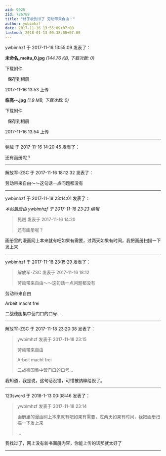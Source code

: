 ```yaml
---
aid: 9025
zid: 726789
title: "终于收到书了 劳动带来自由！"
author: ywbimhzf
date: 2017-11-16 13:55:09+07:00
lastmod: 2018-01-13 00:38:00+07:00
---
```


ywbimhzf 于 2017-11-16 13:55:09 发表了：

**未命名\_meitu_0.jpg** _(144.76 KB, 下载次数: 0)_

下载附件

&nbsp;
保存到相册

2017-11-16 13:53 上传

**临高--.jpg** _(1.9 MB, 下载次数: 0)_

下载附件

&nbsp;
保存到相册

2017-11-16 13:54 上传

---

髡贼 于 2017-11-16 14:20:45 发表了：

还有画册呢？

---

解放军-ZSC 于 2017-11-16 18:12:32 发表了：

劳动带来自由～～这句话一点问题都没有

---

ywbimhzf 于 2017-11-18 23:14:01 发表了：

_本帖最后由 ywbimhzf 于 2017-11-18 23:23 编辑_

> 髡贼 发表于 2017-11-16 14:20
>
> 还有画册呢？

画册里的漫画网上本来就有吧如果有需要，过两天如果有时间，我把画册扫描一下发上来

---

ywbimhzf 于 2017-11-18 23:15:29 发表了：

> 解放军-ZSC 发表于 2017-11-16 18:12
>
> 劳动带来自由～～这句话一点问题都没有

劳动带来自由

Arbeit macht frei

二战德国集中营门口的口号...

---

解放军-ZSC 于 2017-11-18 23:20:38 发表了：

> ywbimhzf 发表于 2017-11-18 23:15
>
> 劳动带来自由
>
> Arbeit macht frei
>
> 二战德国集中营门口的口号...

我知道，我是说，这句话没错，可惜被纳粹给毁了。

---

123sword 于 2018-1-13 00:38:46 发表了：

> ywbimhzf 发表于 2017-11-18 23:14
>
> 画册里的漫画网上本来就有吧如果有需要，过两天如果有时间，我把画册扫描一下发上来
>
> ...

我找过了，网上没有新书画册内容，你能上传的话那就太好了

---
